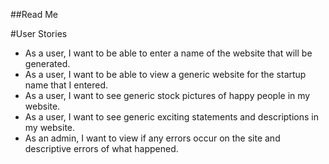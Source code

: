 ##Read Me

#User Stories

* As a user, I want to be able to enter a name of the website that will
  be generated.
* As a user, I want to be able to view a generic website for the startup
  name that I entered.
* As a user, I want to see generic stock pictures of happy people in my
  website.
* As a user, I want to see generic exciting statements and descriptions
  in my website.
* As an admin, I want to view if any errors occur on the site and
  descriptive errors of what happened. 
